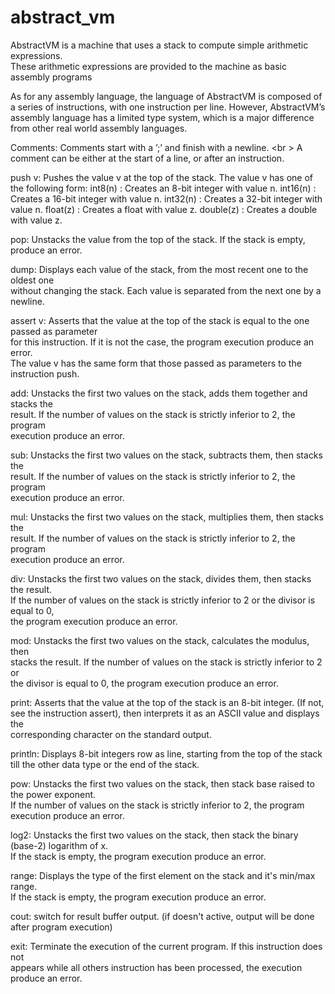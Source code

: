 # abstract_vm
AbstractVM is a machine that uses a stack to compute simple arithmetic expressions. <br />
These arithmetic expressions are provided to the machine as basic assembly programs

As for any assembly language, the language of AbstractVM is composed of a series of
instructions, with one instruction per line. However, AbstractVM’s assembly language
has a limited type system, which is a major difference from other real world assembly
languages.

Comments: Comments start with a ’;’ and finish with a newline. <br \>
A comment can be either at the start of a line, or after an instruction.

push v: Pushes the value v at the top of the stack. The value v has one of the following form:
	int8(n) : Creates an 8-bit integer with value n.
	int16(n) : Creates a 16-bit integer with value n.
	int32(n) : Creates a 32-bit integer with value n.
	float(z) : Creates a float with value z.
	double(z) : Creates a double with value z.

pop: Unstacks the value from the top of the stack. If the stack is empty, <br />
produce an error.

dump: Displays each value of the stack, from the most recent one to the oldest one <br />
without changing the stack. Each value is separated from the next one by a newline.

assert v: Asserts that the value at the top of the stack is equal to the one passed as parameter <br />
for this instruction. If it is not the case, the program execution produce an error. <br />
The value v has the same form that those passed as parameters to the instruction push.

add: Unstacks the first two values on the stack, adds them together and stacks the <br />
result. If the number of values on the stack is strictly inferior to 2, the program <br />
execution produce an error.

sub: Unstacks the first two values on the stack, subtracts them, then stacks the <br />
result. If the number of values on the stack is strictly inferior to 2, the program <br />
execution produce an error.

mul: Unstacks the first two values on the stack, multiplies them, then stacks the <br />
result. If the number of values on the stack is strictly inferior to 2, the program <br />
execution produce an error.

div: Unstacks the first two values on the stack, divides them, then stacks the result. <br />
If the number of values on the stack is strictly inferior to 2 or the divisor is equal to 0, <br />
the program execution produce an error.

mod: Unstacks the first two values on the stack, calculates the modulus, then <br />
stacks the result. If the number of values on the stack is strictly inferior to 2 or <br />
the divisor is equal to 0, the program execution produce an error.

print: Asserts that the value at the top of the stack is an 8-bit integer. (If not, <br />
see the instruction assert), then interprets it as an ASCII value and displays the <br />
corresponding character on the standard output.

println: Displays 8-bit integers row as line, starting from the top of the stack <br />
till the other data type or the end of the stack.

pow: Unstacks the first two values on the stack, then stack base raised to the power exponent. <br />
If the number of values on the stack is strictly inferior to 2, the program <br />
execution produce an error.

log2: Unstacks the first two values on the stack, then stack the binary (base-2) logarithm of x. <br />
If the stack is empty, the program execution produce an error.

range: Displays the type of the first element on the stack and it's min/max range. <br />
If the stack is empty, the program execution produce an error.

cout: switch for result buffer output. (if doesn't active, output will be done after program execution)

exit: Terminate the execution of the current program. If this instruction does not <br />
appears while all others instruction has been processed, the execution produce an error.
